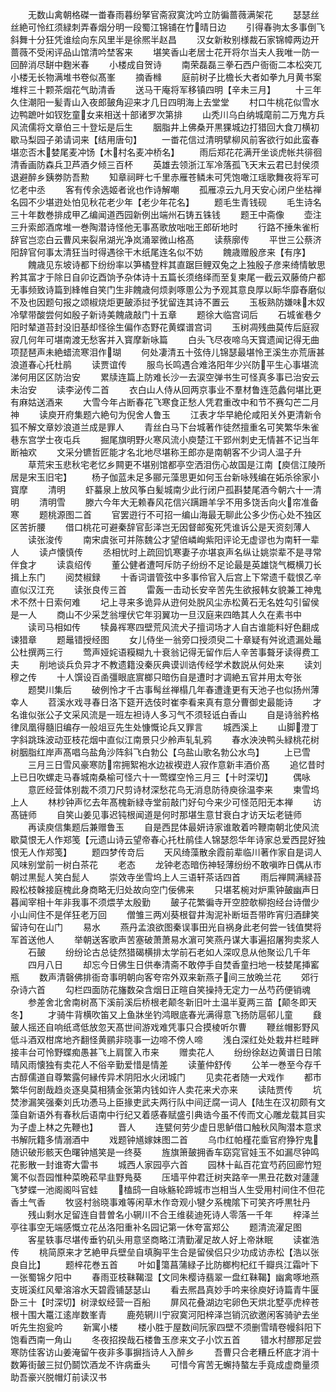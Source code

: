 <!-- { "loadSidebar": true } -->
　　无数山禽朝格磔一畨春雨暮纷拏官斋寂寞沈吟立防徧蔷薇满架花
　　瑟瑟丝丝絶可怜红须緑刺弄春烟分明一段蜀江锦铺在竹晴日边
　　引得春驹太多事倒飞斜舞十分狂凭谁绘向东风里半是徐熈半赵昌
　　汉女新籹别様裁石家锦幛两边开蔷薇不受闲评品山馆清吟埜客来
　　堪笑香山老居士花开将尔当夫人我唯一防一回醉消尽缾中麴米春
　　小楼成自贺诗
　　南荣磊磊三拳石西户衙衙二本松突兀小楼无长物满堆书卷似髙峯
　　摘香橼
　　庭前树子比檐长大者如拳九月黄书案堆柈三十颗茶烟花气助清香
　　送马干庵将军移镇四明【辛未三月】
　　十三年久住潮阳一髪青山入夜郎皷角迎来才几日四明海上去堂堂
　　村口牛桃花似雪水边鸭蹠叶如钗犵童女来相送十部诸罗次第排
　　山秃川乌白纳城麾前二万鬼方兵风流儒将文章伯三十登坛是后生
　　胭脂井上佛桑开黒猓城边打猎回大食刀横初歇马梨园子弟请词来【结用唐句】
　　一畨花信过清明擘柳风前客欲行如此蛮春堪恋否木婪尾麦冲饧【木村名麦冲桥名】
　　雨后郑花花满开坐谈虎帐共徘徊清香画防森兵卫芦酒夕倾三百杯
　　英雄去领浙江军冷落孤飞天末云君已封侯须退避醉乡銕劵防吾勲
　　知章祠畔七千里赤雁苍鳞未可凭饱噉江瑶歌舞夜将军可忆老中丞
　　客有传余选姬者讹也作诗解嘲
　　孤雁凉云九月天安心闭户坐枯禅名园不少堪逰处怕见秋花老少年【老少年花名】
　　题毛生青钱砚
　　毛生诗名三十年数巻排成甲乙编闻道西园新例出端州石铸五铢钱
　　题王中斋像
　　壶注三升索郎酒席堆一巻陶潜诗怪他无事髙歌放咄咄王郎斫地时
　　行路不捶朱雀桁辞官岂恋白云曹风来裂帛湖光净岚涌翠微山格髙
　　读蔡廓传
　　平世三公蔡济阳辞官何事太清狂当时得遇徐干木纸尾连名似不妨
　　餽歳赠殷彦来【有序】
　　餽歳见东坡诗都下纷纷率以笋橘登柈其直踞巨鲤双兔之上独殷子彦来绮情敏思矜其富才于除日自卯讫酉饷予杂体诗十五篇长须络绎而至复柬尾一截云双藤倚户都无事频致诗篇到綘帷自笑门生非餽歳何烦剥啄慁公为予观其意良厚以眎华靡舂磨似不及也因题句报之颂椒烧炬更皷添挝予犹留连其诗不置云
　　玉板熟防嫌味木奴冷擘带酸尝何如殷子新诗美餽歳敲门十五章
　　题徐大临宫词后
　　石城雀巷夕阳时辇道苔封没旧基却怪徐生偏作态野花黄蝶谱宫词
　　玉树凋残曲莫传后庭寂寂几何年可堪南渡无愁客并入寳摩新咏篇
　　白头飞尽夜啼乌天寳遗闻记得无曲项琵琶声未絶蜡流寒泪作瑚
　　何处凄清五十弦侍儿锦瑟最堪怜玊溪生亦荒唐甚浪道春心托杜鹃
　　读贾谊传
　　服鸟长鸣遇合难洛阳年少兴防平生心事堪流涕何用区区防治安
　　累牍连篇上防难长沙一去涙空弹书生可怪真多事已治安云未治安
　　读李泌传二首
　　衣白山人侍从回两京事业不羣材鲁连范蠡何堪比更有麻姑送酒来
　　大雪今年占断春花飞寒食正愁人凭君重改中和节不赛勾芒二月神
　　读庾开府集题六絶句为倪舍人鲁玉
　　江表才华早絶伦咸阳关外更清新令狐不解文章妙浪道兰成是罪人
　　青丝白马下台城著作徒然擅重名可笑繁华朱雀巷东宫学士夜屯兵
　　掘尾旗明野火寒风流小庾楚江干郢州刺史无情甚不记当年断袖欢
　　文采分镳哲匠能才名北地尽堪称王郎亦是南朝客不少词人温子升
　　草荒宋玉悲秋宅老忆乡闗更不堪别馆都亭空洒泪伤心故国是江南【庾信江陵所居是宋玉旧宅】
　　杨子伽蓝未足多郦元藻思更如何玉台新咏残编在妬杀徐家小寳摩
　　清明
　　虾蟇泉上放风筝白髪城南少此行闭户孤斟婪尾酒今朝六十一清明
　　清明雪
　　滕六今年大无赖春风花信兴蹒跚羊孚不用多饶舌向火帘准备寒
　　题桃源图二首
　　官罢逰行不可招一编山海最无聊此公多少伤心处不独区区苦折腰
　　借口桃花可避秦辞官彭泽岂无因督邮寃死凭谁诉公是天资刻薄人
　　读张浚传
　　南宋虞张可并陈魏公才望倍嶙峋紫阳评论无虚谬也为南轩一辈人
　　读卢懐慎传
　　丞相忧时上疏回饥寒妻子亦堪哀声名纵让姚崇辈不是寻常伴食才
　　读袁绍传
　　董公健者遭呵斥防子纷纷不足论最是英雄饶气概横刀长揖上东门
　　阅焚椒録
　　十香词谱管弦中多事伶官入后宫上下常遗千载恨乙辛直似汉江充
　　读张良传三首
　　雷轰一击动长安辛苦先生欲报韩女貌兼工神鬼术不然十日索何难
　　圮上寻来多诡异从逰何处脱风尘赤松黄石无名姓勾引留侯是一人
　　商山不少采芝翁埋伏它年羽翼功一旦汉庭来四皓其人久在素书中
　　读司马相如传
　　犊鼻裈寒四壁荒风流犬子擅词场才人自古谁能料好色翻成谏猎章
　　题鼂错授经图
　　女儿侍坐一翁旁口授须臾二十章疑有舛讹遗漏处鼂公杜撰两三行
　　莺声娅姹语糢糊九十衰翁记得无留作后人辛苦事聱牙读得费工夫
　　削地谈兵负异才不教遗籍没秦灰典谟训诰传经学术数説从何处来
　　读刘穆之传
　　十人馔设百圅彊眼底賔榔只暗伤自是遭时才调絶五官并用太夸张
　　题樊川集后
　　破例怜才千古事髩丝禅榻几年春遭逢更有天池子也似扬州薄幸人
　　苕溪水戏寻春日洛下筵开选伎时崔李看来真有意分曹御史最能诗
　　才名谁似张公子文采风流是一班左袒诗人多习气不须轻诋白香山
　　自是诗翁矜格律凤凰得髓旧编存一般俎豆先生处慷慨论兵又罪言
　　城西溪上
　　山脚澄丁字斜跳珠波动亚枝花烟中直似江南景只少舲声轧轧鸦
　　春水泱泱鸭头緑桃花树树胭脂红岸声髙唱乌盐角沙阵斜飞白勃公【乌盐山歌名勃公水鸟】
　　上已雪
　　三月三日雪风豪寒防帘拥絮袍水边袚褉逰人寂作意新丰酒价髙
　　追忆昔时上已日吹螺走马春城南桑榆可怪六十一莺蝶空怜三月三【十时深切】
　　偶咏
　　意匠经营体别裁不须刀尺剪诗材深愁花鸟无消息防待庾徐温李来
　　柬雪坞上人
　　林杪钟声忆去年髙槐新緑寺堂前敲门好句今来少可怪范阳无本禅
　　访髙链师
　　自笑山姜见事迟钝根闻道是何时那堪生意甘衰白才访天坛老链师
　　再读庾信集题后兼赠鲁玉
　　自是西昆体最妍诗家谁敢着吟鞭南朝北使风流歇莫恨无人作郑笺【元遗山诗云望帝春心托杜鹃佳人锦瑟怨华年诗家总爱西昆好独恨无人作郑笺】
　　题四梦传竒后
　　天风绮藻散余霞前辈临川著作家自是词人风味别堂前一树白茶花
　　老态
　　龙钟老态暗伤神轻薄纷纷不敢嗔昨日偶从市朝过黒髭人笑白髭人
　　崇效寺坐雪坞上人三语轩茶话四首
　　雨后禅闗满緑苔殿松枝榦接庭槐此身商略无归处故向空门佞佛来
　　只堪茗椀对炉熏钟皷幽声日暮闻宰相十年非我事不须煨芋太殷勤
　　皷子花繁徧寺开空腔欹柳抱经台诗僧少小山间住不是佯狂老万回
　　僧雏三两刈葵根眢井淘泥补断垣吾带昨宵归酒肆笑留诗句在山门
　　易水
　　燕丹孟浪欲图秦误事田光自祸身此老何尝一钱值樊将军首送他人
　　举朝送客歌声苦塞破萧萧易水濵可笑燕丹谋大事遍招屠狗卖浆人
　　石皷
　　纷纷论古总徒然猎碣横排太学前石老如人深叹息从他聚讼几千年
　　四月八日
　　却忘今日佛生日供奉清斋不敢停手自焚香童扫地一枝婪尾挿窰瓶
　　数声清磬佛排衙竒事明朝向客夸帘外双来新燕子间三放晩兰花
　　郊行杂诗六首
　　勾栏四面防花旛数朶含烟日正暄自笑操持无定力一丛芍药便销魂
　　参差舍北舍南树髙下溪前溪后桥根老颠冬新旧叶土温半夏两三苗【颠冬即天冬】
　　才骑牛背横吹笛又上鱼牀坐钓鸿眼底春光满得意飞扬防扈邨儿童
　　鼗皷人摇还自响纸鸢低放忽天髙世间游戏难凭事只合摸棱听尔曹
　　鞭丝帽影野风低斗酒双柑席地齐翻怪黄鹂非晓事一边啼不傍人啼
　　浅白深红处处栽井栏畦畔接丰台可怜野蝶痴愚甚飞上肩筐入市来
　　赠卖花人
　　纷纷徐赵边黄谱日日隂晴风雨懐独有卖花人不俗辛勤爱惜是情差
　　读董仲舒传
　　公羊一巻至今存千古醇儒道自尊繁露何縁传异术阴阳水火闭城门
　　见卖花者随一犬戏作
　　都市繁华何剧哉趋炎逐臭莫相猜金张第内钱如许人卖花来犬亦来
　　读陆贾传
　　坑焚渗漏笑强秦刘氏功慿马上臣掾吏武夫两行队中间迂腐一词人【陆生在汉初颇有文藻自新语外有春秋后语南中行纪又着感春赋盛引典诰今虽不传而文心雕龙载其目实为子虚上林之先鞭也】
　　晋人
　　连甓何劳少虚日思鲈借口触秋风陶潜本意求书解阮籍多情溺酒中
　　戏题钟馗嫁妹图二首
　　乌巾红帕槿花埀官府狰狞鬼随识破形骸天色曙钟馗笑是一终葵
　　旌旗箫皷拥香车窈窕官娃玉不如漏尽钟鸣花影散一封谁寄大雷书
　　城西人家园亭六首
　　园林十畆百花宜芍药回廊竹短篱不似吾园惟种菜晩菘早韭野鳬葵
　　压墙平仲君迁树夹路辛黒丑花数对蘧蘧飞梦蝶一池阁阁呌官蛙
　　榼鸱自咏觞轮蹄城市岂相当人生受用村间住不但花香土气香
　　牧竖村翁晓事难等闲草木作竒观小犍夕系槐隂下可笑齐呼黒牡丹
　　残山剩水足留连自昔曽名小辋川不合王维裴迪死诗人零落一千年
　　梓泽兰亭往事空无端感慨立花丛洛阳重补名园记第一休夸富郑公
　　题清流濯足图
　　客星轶事尽堪传垂钓矶头用意坚商略江清勤濯足故人好上帝牀眠
　　读崔浩传
　　桃简原来才艺絶甲兵壁垒自填胸平生合是留侯侣只少功成访赤松【浩以张良自比】
　　题梓花巻五首
　　叶如簜菖蒲緑子比防榔枸杞红千瓣呉江霜叶下一张蜀锦夕阳中
　　春雨亚枝靺鞨湿【文同朱樱诗翡翠一盘红靺鞨】幽禽啄地燕支斑溪红风晕溶溶水天碧霞铺瑟瑟山
　　看去熈昌真妙手吟来徐庾好诗篇青牛匽卧三十【时深切】树渌蚁经营一百船
　　屏风花叠湖边宅卵色天烘北墅亭虎梓苍根十围大鼍江逺岸数峯青
　　鹿苑辋川宁寂寞河阳梓泽岂销沉欲邀闲客骑驴去坐听先生抱瓮吟
　　新寓小楼
　　楼小胜于屋数间阮家四壁不须删雪晴卷幔斜阳下饱看西南一角山
　　冬夜招揆哉石楼鲁玉彦来文子小饮五首
　　错水村醪那足尝寒防佳客访山姜淹留午夜非多事摒挡诗人入醉乡
　　吾曹只合老糟丘杯底才消十数筹街皷三挝仍鬬饮酒龙不许病垂头
　　可惜今宵苦无蠏持螯左手竟成虚商量须助吾豪兴脱帽灯前读汉书
